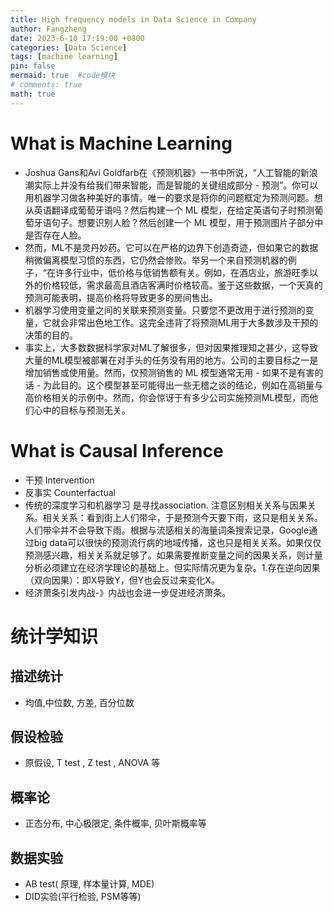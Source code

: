```yaml
---
title: High frequency models in Data Science in Company
author: Fangzheng
date: 2023-6-10 17:19:00 +0800
categories: [Data Science]
tags: [machine learning]
pin: false
mermaid: true  #code模块
# comments: true
math: true
---
```

# What is Machine Learning
* Joshua Gans和Avi Goldfarb在《预测机器》一书中所说，“人工智能的新浪潮实际上并没有给我们带来智能，而是智能的关键组成部分 - 预测”。你可以用机器学习做各种美好的事情。唯一的要求是将你的问题框定为预测问题。想从英语翻译成葡萄牙语吗？然后构建一个 ML 模型，在给定英语句子时预测葡萄牙语句子。想要识别人脸？然后创建一个 ML 模型，用于预测图片子部分中是否存在人脸。
* 然而，ML不是灵丹妙药。它可以在严格的边界下创造奇迹，但如果它的数据稍微偏离模型习惯的东西，它仍然会惨败。举另一个来自预测机器的例子，“在许多行业中，低价格与低销售额有关。例如，在酒店业，旅游旺季以外的价格较低，需求最高且酒店客满时价格较高。鉴于这些数据，一个天真的预测可能表明，提高价格将导致更多的房间售出。
* 机器学习使用变量之间的关联来预测变量。只要您不更改用于进行预测的变量，它就会非常出色地工作。这完全违背了将预测ML用于大多数涉及干预的决策的目的。
* 事实上，大多数数据科学家对ML了解很多，但对因果推理知之甚少，这导致大量的ML模型被部署在对手头的任务没有用的地方。公司的主要目标之一是增加销售或使用量。然而，仅预测销售的 ML 模型通常无用 - 如果不是有害的话 - 为此目的。这个模型甚至可能得出一些无稽之谈的结论，例如在高销量与高价格相关的示例中。然而，你会惊讶于有多少公司实施预测ML模型，而他们心中的目标与预测无关。

# What is Causal Inference
* 干预 Intervention
* 反事实 Counterfactual
* 传统的深度学习和机器学习 是寻找association.  注意区别相关关系与因果关系。相关关系：看到街上人们带伞，于是预测今天要下雨，这只是相关关系。人们带伞并不会导致下雨。根据与流感相关的海量词条搜索记录，Google通过big data可以很快的预测流行病的地域传播，这也只是相关关系。如果仅仅预测感兴趣，相关关系就足够了。如果需要推断变量之间的因果关系，则计量分析必须建立在经济学理论的基础上。但实际情况更为复杂。1.存在逆向因果（双向因果）：即X导致Y，但Y也会反过来变化X。
* 经济萧条引发内战-》内战也会进一步促进经济萧条。

# 统计学知识
## 描述统计
* 均值,中位数, 方差, 百分位数
## 假设检验
* 原假设, T test , Z test , ANOVA 等
## 概率论
* 正态分布, 中心极限定, 条件概率, 贝叶斯概率等
## 数据实验
* AB test( 原理, 样本量计算, MDE)
* DID实验(平行检验, PSM等等)
